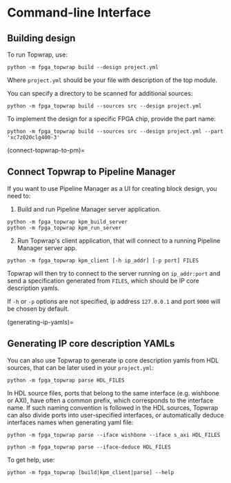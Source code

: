 # Command-line Interface

## Building design

To run Topwrap, use:

```
python -m fpga_topwrap build --design project.yml
```

Where `project.yml` should be your file with description of the top module.

You can specify a directory to be scanned for additional sources:

```
python -m fpga_topwrap build --sources src --design project.yml
```

To implement the design for a specific FPGA chip, provide the part name:

```
python -m fpga_topwrap build --sources src --design project.yml --part 'xc7z020clg400-3'
```

(connect-topwrap-to-pm)=

## Connect Topwrap to Pipeline Manager

If you want to use Pipeline Manager as a UI for creating block design, you need to:

1. Build and run Pipeline Manager server application.

```
python -m fpga_topwrap kpm_build_server
python -m fpga_topwrap kpm_run_server
```

2. Run Topwrap's client application, that will connect to a running Pipeline Manager server app.

```
python -m fpga_topwrap kpm_client [-h ip_addr] [-p port] FILES
```

Topwrap will then try to connect to the server running on `ip_addr:port` and send a specification generated from `FILES`, which should be IP core description yamls.

If `-h` or `-p` options are not specified, ip address `127.0.0.1` and port `9000` will be chosen by default.

(generating-ip-yamls)=

## Generating IP core description YAMLs

You can also use Topwrap to generate ip core description yamls from HDL sources,
that can be later used in your `project.yml`:

```
python -m fpga_topwrap parse HDL_FILES
```

In HDL source files, ports that belong to the same interface (e.g. wishbone or AXI),
have often a common prefix, which corresponds to the interface name. If such naming
convention is followed in the HDL sources, Topwrap can also divide ports into user-specified
interfaces, or automatically deduce interfaces names when generating yaml file:

```
python -m fpga_topwrap parse --iface wishbone --iface s_axi HDL_FILES

python -m fpga_topwrap parse --iface-deduce HDL_FILES
```

To get help, use:

```
python -m fpga_topwrap [build|kpm_client|parse] --help
```
